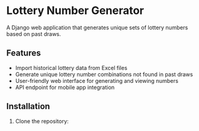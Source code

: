# Lottery Number Generator

A Django web application that generates unique sets of lottery numbers based on past draws.

## Features

- Import historical lottery data from Excel files
- Generate unique lottery number combinations not found in past draws
- User-friendly web interface for generating and viewing numbers
- API endpoint for mobile app integration

## Installation

1. Clone the repository: